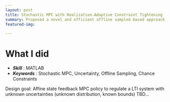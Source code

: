 ```yaml
---
layout: post
title: Stochastic MPC with Realization-Adaptive Constraint Tightening
summary: Proposed a novel and efficient offline sampled based approach to design a stochastic MPC for constrained linear systems with an additive disturbance
featured-img:

---
```


# What I did

- ***Skill*** : MATLAB
- ***Keywords*** : Stochastic MPC, Uncertainty, Offline Sampling, Chance Constraints

Design goal: Affine state feedback MPC policy to regulate a LTI system with unknown uncertainties (unknown distribution, known bounds)
TBD...
